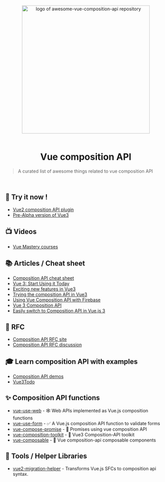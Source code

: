 <p align="center">
  <br>
  <img width="400" src="./awesome-vue.svg" alt="logo of awesome-vue-composition-api repository">
  <br>
  <br>
</p>
<h1 align="center">Vue composition API</h1>


> A curated list of awesome things related to vue composition API

<br>

## 🚀 Try it now !

- [Vue2 composition API plugin](https://github.com/vuejs/composition-api)
- [Pre-Alpha version of Vue3](https://github.com/vuejs/vue-next)

## 📺 Videos

- [Vue Mastery courses](https://www.vuemastery.com/courses/vue-3-essentials/why-the-composition-api/)

## 📚 Articles / Cheat sheet

- [Composition API cheat sheet](https://www.vuemastery.com/vue-3-cheat-sheet/)
- [Vue 3: Start Using it Today](https://www.vuemastery.com/blog/vue-3-start-using-it-today/)
- [Exciting new features in Vue3](https://vueschool.io/articles/vuejs-tutorials/exciting-new-features-in-vue-3/)
- [Trying the composition API in Vue3](https://dev.to/dasdaniel/composition-api-in-vue3-2ob6)
- [Using Vue Composition API with Firebase](https://dev.to/aaronksaunders/using-vue-composition-api-with-firebase-1oib)
- [Vue 3 Composition API](https://rimdev.io/vue-3-composition-api/)
- [Easily switch to Composition API in Vue.js 3](https://vuedose.tips/tips/easily-switch-to-composition-api-in-vuejs-3/)

## 📄 RFC

- [Composition API RFC site](https://vue-composition-api-rfc.netlify.com/)
- [Composition API RFC discussion](https://github.com/vuejs/rfcs/pull/78)

## 🎓 Learn composition API with examples

- [Composition API demos](https://github.com/LinusBorg/composition-api-demos)
- [Vue3Todo](https://github.com/ShetlandJ/Vue3Todo)

## ✨ Composition API functions

- [vue-use-web](https://github.com/logaretm/vue-use-web) - 🕸 Web APIs implemented as Vue.js composition functions
- [vue-use-form](https://github.com/logaretm/vue-use-form) - ✅ A Vue.js composition API function to validate forms
- [vue-compose-promise](https://github.com/posva/vue-compose-promise) - 💝 Promises using vue composition API
- [vue-composition-toolkit](https://github.com/shuidi-fed/vue-composition-toolkit) - 💚 Vue3 Composition-API toolkit
- [vue-composable](https://github.com/pikax/vue-composable) - 💚 Vue composition-api composable components

## 🧰 Tools / Helper Libraries

- [vue2-migration-helper](https://github.com/mubaidr/vue2-migration-helper) - Transforms Vue.js SFCs to composition api syntax.
